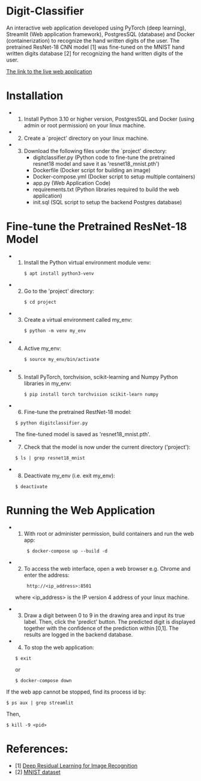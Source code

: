 # Digit-Classifier

An interactive web application developed using PyTorch (deep learning), Streamlit (Web application framework), PostgresSQL (database) and Docker (containerization) to recognize the hand written digits of the user. The pretrained ResNet-18 CNN model [1] was fine-tuned on the MNIST hand written digits database [2] for recognizing the hand written digits of the user.

 [The link to the live web application](http://49.13.30.50:8501)

# Installation

- 1. Install Python 3.10 or higher version, PostgresSQL and Docker (using admin or root permission) on your linux machine.
- 2. Create a `project' directory on your linux machine.
- 3. Download the following files under the `project' directory:
     - digitclassifier.py (Python code to fine-tune the pretrained resnet18 model and save it as 'resnet18_mnist.pth')
     - Dockerfile (Docker script for building an image)
     - Docker-compose.yml (Docker script to setup multiple containers) 
     - app.py (Web Application Code)
     - requirements.txt (Python libraries required to build the web application)
     - init.sql (SQL script to setup the backend Postgres database)
           
# Fine-tune the Pretrained ResNet-18 Model

- 1. Install the Python virtual environment module venv:
     ```
     $ apt install python3-venv
     ```
- 2. Go to the 'project' directory:
     ```
     $ cd project
     ```
- 3. Create a virtual environment called my_env:
     ```
     $ python -m venv my_env
     ```
- 4. Active my_env:
     ```
     $ source my_env/bin/activate
     ```
- 5. Install PyTorch, torchvision, scikit-learning and Numpy Python libraries in my_env:
     ```
     $ pip install torch torchvision scikit-learn numpy
     ```
- 6. Fine-tune the pretrained RestNet-18 model:
    ```
    $ python digitclassifier.py
    ``` 
    The fine-tuned model is saved as 'resnet18_mnist.pth'.
- 7. Check that the model is now under the current directory ('project'):
    ```
    $ ls | grep resnet18_mnist
    ```
- 8. Deactivate my_env (i.e. exit my_env):
    ```
    $ deactivate
    ```	
# Running the Web Application

- 1. With root or administer permission, build containers and run the web app:
      ```
       $ docker-compose up --build -d
      ```
- 2. To access the web interface, open a web browser e.g. Chrome and enter the address: 
      ```
       http://<ip_address>:8501
      ```
    where <ip_address> is the IP version 4 address of your linux machine. 

- 3. Draw a digit between 0 to 9 in the drawing area and input its true label. Then, click the 'predict' button. The predicted digit is displayed together with the confidence of the prediction within [0,1]. The results are logged in the backend database.
  
- 4. To stop the web application:
  ```
  $ exit         
  ```
  or 
  ```
  $ docker-compose down        
  ```

If the web app cannot be stopped, find its process id by: 
```
$ ps aux | grep streamlit 
```
Then, 
```
$ kill -9 <pid>
```
# References:

- [1] [Deep Residual Learning for Image Recognition](https://arxiv.org/abs/1512.03385)
- [2] [MNIST dataset](https://www.kaggle.com/datasets/hojjatk/mnist-dataset) 
